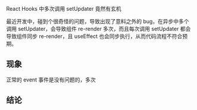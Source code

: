 React Hooks 中多次调用 setUpdater 竟然有玄机

最近开发中，碰到个很奇怪的问题，导致出现了意料之外的 bug，在异步中多个调用 setUpdater，会导致组件 re-render 多次，而且每次调用 setUpdater 都会导致组件同步 re-render，且 useEffect 也会同步执行，从而代码流程不符合预期。

## 现象
正常的 event 事件是没有问题的，多次

## 结论
